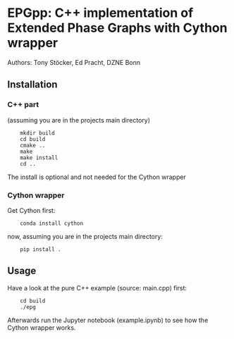 # EPGpp: C++ implementation of Extended Phase Graphs with Cython wrapper 
Authors: Tony Stöcker, Ed Pracht, DZNE Bonn


## Installation 
### C++ part 
(assuming you are in the projects main directory)
```
    mkdir build
    cd build
    cmake ..
    make
    make install
    cd ..
```
The install is optional and not needed for the Cython wrapper

### Cython wrapper 
Get Cython first:
```
    conda install cython
```
now, assuming you are in the projects main directory:
```
    pip install .
```
## Usage
Have a look at the pure C++ example (source: main.cpp) first:
```
    cd build
    ./epg
```
Afterwards run the Jupyter notebook (example.ipynb) to see how the Cython wrapper works.

